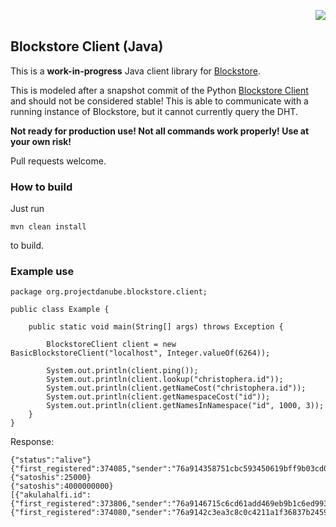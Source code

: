 <a href="http://projectdanube.org/" target="_blank"><img src="http://projectdanube.github.com/xdi2/images/projectdanube_logo.png" align="right"></a>
<br>

## Blockstore Client (Java)

This is a **work-in-progress** Java client library for [Blockstore](https://github.com/blockstack/blockstore/).

This is modeled after a snapshot commit of the Python [Blockstore Client](https://github.com/blockstack/blockstore-client) and should not be considered stable! This is able to communicate with
a running instance of Blockstore, but it cannot currently query the DHT.

**Not ready for production use! Not all commands work properly! Use at your own risk!**

Pull requests welcome.

### How to build

Just run

    mvn clean install

to build.

### Example use

	package org.projectdanube.blockstore.client;
	
	public class Example {
	
		public static void main(String[] args) throws Exception {
	
			BlockstoreClient client = new BasicBlockstoreClient("localhost", Integer.valueOf(6264));
	
			System.out.println(client.ping());
			System.out.println(client.lookup("christophera.id"));
			System.out.println(client.getNameCost("christophera.id"));
			System.out.println(client.getNamespaceCost("id"));
			System.out.println(client.getNamesInNamespace("id", 1000, 3));
		}
	}

Response:

	{"status":"alive"}
	{"first_registered":374085,"sender":"76a914358751cbc593450619bff9b03cd0698154a8a0fe88ac","sender_pubkey":"02eb1a3612b9e29b1770e76916a6226f72fc32025bab8061c5298483378f4b31f7","address":"15t2vLF87xZogitNRLzQSih5Kz18XWBMS1","value_hash":"dfe6e3f40a770c90fd8158f9c28c950631c4818b","last_renewed":374085,"revoked":false}
	{"satoshis":25000}
	{"satoshis":4000000000}
	[{"akulahalfi.id":{"first_registered":373806,"sender":"76a9146715c6cd61add469eb9b1c6ed993278bc01c6d6f88ac","sender_pubkey":"0411d88aa37a0eea476a5b63ca4b1cd392ded830865824c27dacef6bde9f9bc53fa13a0926533ef4d20397207e212c2086cbe13db5470fd29616abd35326d33090","address":"1AQ4gpdeQ7nQnWh76VyRb2zK2H3ner8Cif","value_hash":"c2ca9b83221e3028edafa1d4630fb7d73c36bd7d","last_renewed":373806,"revoked":false},"aku.id":{"first_registered":374080,"sender":"76a9142c3ea3c8c0c4211a1f36837b2459e334daed8aa788ac","sender_pubkey":"0411d88aa37a0eea476a5b63ca4b1cd392ded830865824c27dacef6bde9f9bc53fa13a0926533ef4d20397207e212c2086cbe13db5470fd29616abd35326d33090","address":"152wmjGzesppMoywYYpMAV4BGEiYtfKfYR","value_hash":"5f547e5be733275459d3f3a321cc753e4b3185d2","last_renewed":374080,"revoked":false}}]
